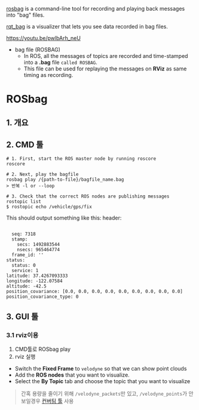 [rosbag](http://wiki.ros.org/rosbag) is a command-line tool for recording and playing back messages into "bag" files.

[rqt_bag](http://wiki.ros.org/rqt_bag) is a visualizer that lets you see data recorded in bag files.


https://youtu.be/pwlbArh_neU


  * bag file \(ROSBAG\)
    * In ROS, all the messages of topics are recorded and time-stamped into a **.bag** file `called ROSBAG`. 
    * This file can be used for replaying the messages on **RViz** as same timing as recording. 

# ROSbag

## 1. 개요 


## 2. CMD 툴 

```
# 1. First, start the ROS master node by running roscore
roscore

# 2. Next, play the bagfile
rosbag play /{path-to-file}/bagfile_name.bag
> 반복 -l or --loop

# 3. Check that the correct ROS nodes are publishing messages
rostopic list
$ rostopic echo /vehicle/gps/fix
```

This should output something like this: header:
```

  seq: 7318
  stamp:
    secs: 1492883544
    nsecs: 965464774
  frame_id: ''
status:
  status: 0
  service: 1
latitude: 37.4267093333
longitude: -122.07584
altitude: -42.5
position_covariance: [0.0, 0.0, 0.0, 0.0, 0.0, 0.0, 0.0, 0.0, 0.0]
position_covariance_type: 0
```

## 3. GUI 툴 

### 3.1 rviz이용 

1. CMD툴로 ROSbag play 
2. rviz 실행 
  - Switch the **Fixed Frame** to `velodyne` so that we can show point clouds
  - Add the **ROS nodes** that you want to visualize.
  - Select the **By Topic** tab and choose the topic that you want to visualize
  
> 간혹 용량을 줄이기 위해 `/velodyne_packets`만 있고, `/velodyne_points`가 안 보일경우 [컨버팅 툴](https://github.com/udacity/didi-competition/blob/master/docs/GettingStarted.md#convert-velodyne_packets-to-velodyne_points) 사용 

